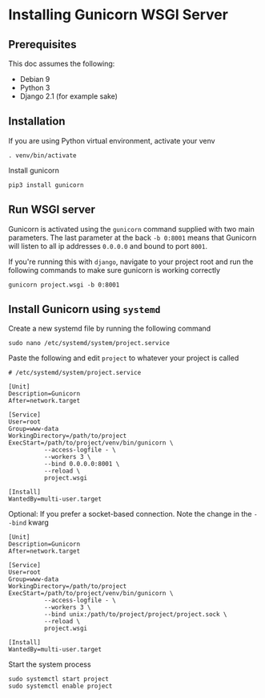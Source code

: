 # Installing Gunicorn WSGI Server

## Prerequisites

This doc assumes the following:

* Debian 9
* Python 3
* Django 2.1 \(for example sake\)

## Installation

If you are using Python virtual environment, activate your venv

```text
. venv/bin/activate
```

Install gunicorn

```text
pip3 install gunicorn
```

## Run WSGI server

Gunicorn is activated using the `gunicorn` command supplied with two main parameters. The last parameter at the back `-b 0:8001` means that Gunicorn will listen to all ip addresses `0.0.0.0` and bound to port `8001`.

If you're running this with `django`, navigate to your project root and run the following commands to make sure gunicorn is working correctly

```text
gunicorn project.wsgi -b 0:8001
```

## Install Gunicorn using `systemd`

Create a new systemd file by running the following command

```text
sudo nano /etc/systemd/system/project.service
```

Paste the following and edit `project` to whatever your project is called

```text
# /etc/systemd/system/project.service

[Unit]
Description=Gunicorn
After=network.target

[Service]
User=root
Group=www-data
WorkingDirectory=/path/to/project
ExecStart=/path/to/project/venv/bin/gunicorn \
          --access-logfile - \
          --workers 3 \
          --bind 0.0.0.0:8001 \
          --reload \
          project.wsgi

[Install]
WantedBy=multi-user.target
```

Optional: If you prefer a socket-based connection. Note the change in the `--bind` kwarg

```text
[Unit]
Description=Gunicorn
After=network.target

[Service]
User=root
Group=www-data
WorkingDirectory=/path/to/project
ExecStart=/path/to/project/venv/bin/gunicorn \
          --access-logfile - \
          --workers 3 \
          --bind unix:/path/to/project/project/project.sock \
          --reload \
          project.wsgi

[Install]
WantedBy=multi-user.target
```

Start the system process

```text
sudo systemctl start project
sudo systemctl enable project
```


